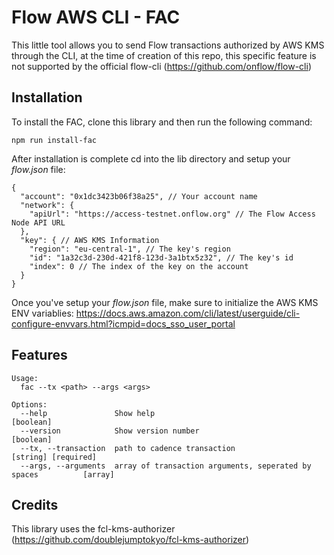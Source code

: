 # Flow AWS CLI - FAC

This little tool allows you to send Flow transactions authorized by AWS KMS through the CLI,
at the time of creation of this repo, this specific feature is not supported by the official flow-cli (https://github.com/onflow/flow-cli)

## Installation

To install the FAC, clone this library and then run the following command:

```
npm run install-fac
```

After installation is complete cd into the lib directory and setup your _flow.json_ file:

```
{
  "account": "0x1dc3423b06f38a25", // Your account name
  "network": {
    "apiUrl": "https://access-testnet.onflow.org" // The Flow Access Node API URL
  },
  "key": { // AWS KMS Information
    "region": "eu-central-1", // The key's region
    "id": "1a32c3d-230d-421f8-123d-3a1btx5z32", // The key's id
    "index": 0 // The index of the key on the account
  }
}
```

Once you've setup your *flow.json* file, make sure to initialize the AWS KMS ENV variablies:
https://docs.aws.amazon.com/cli/latest/userguide/cli-configure-envvars.html?icmpid=docs_sso_user_portal

## Features

```
Usage:
  fac --tx <path> --args <args>

Options:
  --help               Show help                                                  [boolean]
  --version            Show version number                                        [boolean]
  --tx, --transaction  path to cadence transaction                      [string] [required]
  --args, --arguments  array of transaction arguments, seperated by spaces          [array]                  
```

## Credits

This library uses the fcl-kms-authorizer (https://github.com/doublejumptokyo/fcl-kms-authorizer)
